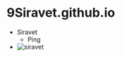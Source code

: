 # 9Siravet.github.io

- Siravet
  - Ping
- ![siravet](https://github.com/user-attachments/assets/eb1d17c6-051f-4a4c-9f4a-db1d480c3e6a)
